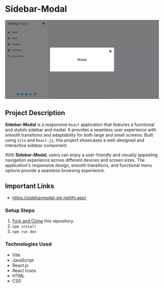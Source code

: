 # Sidebar-Modal

![Sidebar-Modal](public/sidebar-banner.png)

## Project Description

**Sidebar-Modal** is a responsive `React` application that features a functional and stylish sidebar and modal. It provides a seamless user experience with smooth transitions and adaptability for both large and small screens. Built using `Vite` and `React.js`, this project showcases a well-designed and interactive sidebar component.

With **Sidebar-Modal**, users can enjoy a user-friendly and visually appealing navigation experience across different devices and screen sizes. The application's responsive design, smooth transitions, and functional menu options provide a seamless browsing experience.

## Important Links

- https://sidebarmodal-sm.netlify.app/

### Setup Steps

1. [Fork and Clone](https://github.com/iamatos3/sidebar-modal) this repository.
2. ```npm install```
3. ```npm run dev```

### Technologies Used

- Vite
- JavaScript
- React.js
- React Icons
- HTML
- CSS